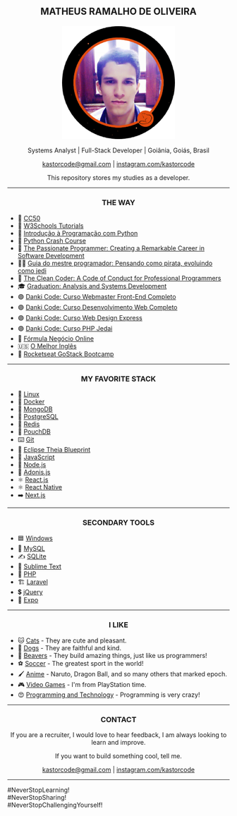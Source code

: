 ## <p align="center">MATHEUS RAMALHO DE OLIVEIRA</p>

<p align="center">
  <img src="https://raw.githubusercontent.com/kastorcode/kastorcode-matheus-avatars/master/orange-beaver.png" width="256" />
</p>

<p align="center">Systems Analyst | Full-Stack Developer | Goiânia, Goiás, Brasil</p>

<p align="center"><a href="mailto:kastorcode@gmail.com">kastorcode@gmail.com</a> | <a href="https://www.instagram.com/kastorcode">instagram.com/kastorcode</a></p>

<p align="center">This repository stores my studies as a developer.</p>

---

### <p align="center">THE WAY</p>

- 📝 [CC50](https://cc50.com.br)
- 📗 [W3Schools Tutorials](https://www.w3schools.com)
- 📘 [Introdução à Programação com Python](https://python.nilo.pro.br)
- 🐍 [Python Crash Course](https://ehmatthes.github.io/pcc)
- 📕 [The Passionate Programmer: Creating a Remarkable Career in Software Development](https://www.amazon.com.br/Passionate-Programmer-Remarkable-Development-Pragmatic-ebook/dp/B00AYQNR5U)
- 🏴‍☠️ [Guia do mestre programador: Pensando como pirata, evoluindo como jedi](https://www.amazon.com.br/Guia-mestre-programador-Pensando-evoluindo-ebook/dp/B019NG6PH8)
- 📓 [The Clean Coder: A Code of Conduct for Professional Programmers](https://www.amazon.com/Clean-Coder-Conduct-Professional-Programmers/dp/0137081073)
- 🎓 [Graduation: Analysis and Systems Development](https://www.cruzeirodosulvirtual.com.br/graduacao/analise-e-desenvolvimento-de-sistemas)
- 🟣 [Danki Code: Curso Webmaster Front-End Completo](https://cursos.dankicode.com/curso-front-end-completo)
- 🟣 [Danki Code: Curso Desenvolvimento Web Completo](https://cursos.dankicode.com/curso-desenvolvimento-web-completo)
- 🟣 [Danki Code: Curso Web Design Express](https://cursos.dankicode.com/curso-web-design-express)
- 🟣 [Danki Code: Curso PHP Jedai](https://cursos.dankicode.com/php-jedai)
- 📣 [Fórmula Negócio Online](https://formulanegocioonline.com/montar-um-negocio-online)
- 🇺🇸 [O Melhor Inglês](https://omelhoringles.com)
- 🚀 [Rocketseat GoStack Bootcamp](https://rocketseat.com.br)

---

### <p align="center">MY FAVORITE STACK</p>

- 🐧 [Linux](https://www.linux.org)
- 🐋 [Docker](https://www.docker.com)
- 🍃 [MongoDB](https://www.mongodb.com)
- 🐘 [PostgreSQL](https://www.postgresql.org)
- 🔺 [Redis](https://redis.io)
- 🐨 [PouchDB](https://pouchdb.com)
- ⌨️ [Git](https://git-scm.com)
- 🔷 [Eclipse Theia Blueprint](https://theia-ide.org)
- 💛 [JavaScript](https://www.javascript.com)
- 💚 [Node.js](https://nodejs.org)
- 💜 [Adonis.js](https://adonisjs.com)
- ⚛️ [React.js](https://reactjs.org)
- ⚛️ [React Native](https://reactnative.dev)
- ➡️ [Next.js](https://nextjs.org)

---

### <p align="center">SECONDARY TOOLS</p>

- 🟦 [Windows](https://www.microsoft.com/en-us/windows/default.aspx)
- 🐬 [MySQL](https://www.mysql.com)
- ✍️ [SQLite](https://www.sqlite.org)
- 🔶 [Sublime Text](https://www.sublimetext.com)
- 🐘 [PHP](https://www.php.net)
- 🏗️ [Laravel](https://laravel.com)
- 💲 [jQuery](https://jquery.com)
- 🔼 [Expo](https://expo.dev)

---

### <p align="center">I LIKE</p>

- 🐱 [Cats](https://www.google.com/search?q=cat) - They are cute and pleasant.
- 🐶 [Dogs](https://www.google.com/search?q=dog) - They are faithful and kind.
- 🦦 [Beavers](https://www.google.com/search?q=beaver) - They build amazing things, just like us programmers!
- ⚽ [Soccer](https://www.google.com/search?q=soccer) - The greatest sport in the world!
- 🖌️ [Anime](https://www.google.com/search?q=anime) - Naruto, Dragon Ball, and so many others that marked epoch.
- 🎮 [Video Games](https://www.google.com/search?q=video%20game) - I'm from PlayStation time.
- 😍 [Programming and Technology](https://www.google.com/search?q=programmer) - Programming is very crazy!

---

### <p align="center">CONTACT</p>

<p align="center">If you are a recruiter, I would love to hear feedback, I am always looking to learn and improve.</p>

<p align="center">If you want to build something cool, tell me.</p>

<p align="center"><a href="mailto:kastorcode@gmail.com">kastorcode@gmail.com</a> | <a href="https://www.instagram.com/kastorcode">instagram.com/kastorcode</a></p>

---

#NeverStopLearning!  
#NeverStopSharing!  
#NeverStopChallengingYourself!
